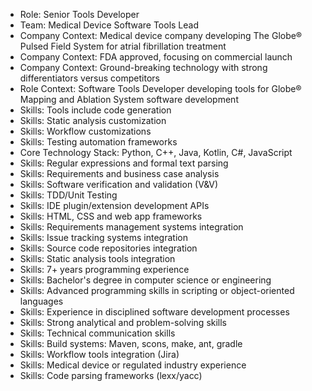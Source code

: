 - Role: Senior Tools Developer
- Team: Medical Device Software Tools Lead
- Company Context: Medical device company developing The Globe® Pulsed Field System for atrial fibrillation treatment
- Company Context: FDA approved, focusing on commercial launch
- Company Context: Ground-breaking technology with strong differentiators versus competitors
- Role Context: Software Tools Developer developing tools for Globe® Mapping and Ablation System software development
- Skills: Tools include code generation
- Skills: Static analysis customization
- Skills: Workflow customizations
- Skills: Testing automation frameworks
- Core Technology Stack: Python, C++, Java, Kotlin, C#, JavaScript
- Skills: Regular expressions and formal text parsing
- Skills: Requirements and business case analysis
- Skills: Software verification and validation (V&V)
- Skills: TDD/Unit Testing
- Skills: IDE plugin/extension development APIs
- Skills: HTML, CSS and web app frameworks
- Skills: Requirements management systems integration
- Skills: Issue tracking systems integration
- Skills: Source code repositories integration
- Skills: Static analysis tools integration
- Skills: 7+ years programming experience
- Skills: Bachelor's degree in computer science or engineering
- Skills: Advanced programming skills in scripting or object-oriented languages
- Skills: Experience in disciplined software development processes
- Skills: Strong analytical and problem-solving skills
- Skills: Technical communication skills
- Skills: Build systems: Maven, scons, make, ant, gradle
- Skills: Workflow tools integration (Jira)
- Skills: Medical device or regulated industry experience
- Skills: Code parsing frameworks (lexx/yacc)
